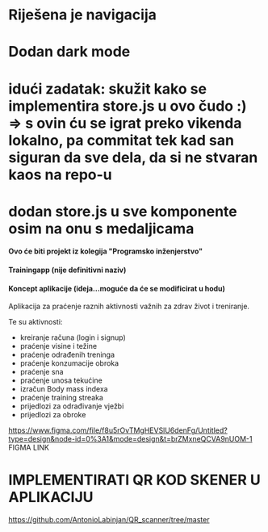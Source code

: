 # Riješena je navigacija
# Dodan dark mode
# idući zadatak: skužit kako se implementira store.js u ovo čudo :) => s ovin ću se igrat preko vikenda lokalno, pa commitat tek kad san siguran da sve dela, da si ne stvaran kaos na repo-u
# dodan store.js u sve komponente osim na onu s medaljicama
#### Ovo će biti projekt iz kolegija "Programsko inženjerstvo"
#### Trainingapp (nije definitivni naziv)
#### Koncept aplikacije (ideja...moguće da će se modificirat u hodu)

Aplikacija za praćenje raznih aktivnosti važnih za zdrav život i treniranje.

Te su aktivnosti: 
- kreiranje računa (login i signup)
- praćenje visine i težine
- praćenje odrađenih treninga
- praćenje konzumacije obroka
- praćenje sna
- praćenje unosa tekućine
- izračun Body mass indexa
- praćenje training streaka
- prijedlozi za odrađivanje vježbi
- prijedlozi za obroke

https://www.figma.com/file/f8u5rOvTMgHEVSlU6denFg/Untitled?type=design&node-id=0%3A1&mode=design&t=brZMxneQCVA9nUOM-1    FIGMA LINK

# IMPLEMENTIRATI QR KOD SKENER U APLIKACIJU
https://github.com/AntonioLabinjan/QR_scanner/tree/master
